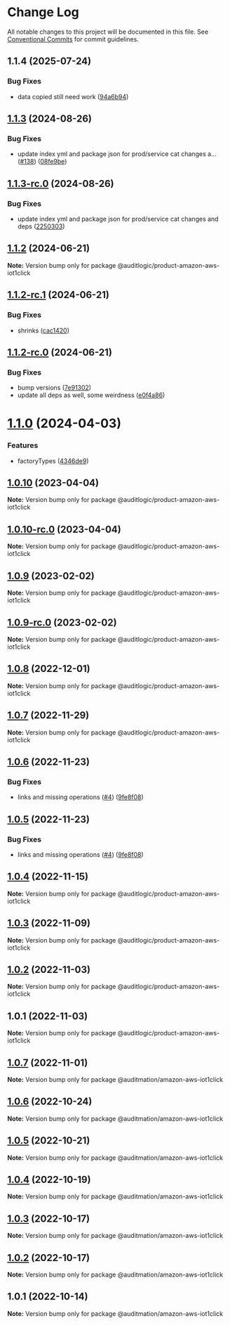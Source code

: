 # Change Log

All notable changes to this project will be documented in this file.
See [Conventional Commits](https://conventionalcommits.org) for commit guidelines.

## 1.1.4 (2025-07-24)


### Bug Fixes

* data copied still need work ([94a6b94](https://github.com/zerobias-org/product/commit/94a6b942fb0516367548599d739529536132755a))





## [1.1.3](https://github.com/auditlogic/product/compare/@auditlogic/product-amazon-aws-iot1click@1.1.2...@auditlogic/product-amazon-aws-iot1click@1.1.3) (2024-08-26)


### Bug Fixes

* update index yml and package json for prod/service cat changes a… ([#138](https://github.com/auditlogic/product/issues/138)) ([08fe9be](https://github.com/auditlogic/product/commit/08fe9beb1c8457462a19bc69caa02e6212d97e1a))





## [1.1.3-rc.0](https://github.com/auditlogic/product/compare/@auditlogic/product-amazon-aws-iot1click@1.1.2...@auditlogic/product-amazon-aws-iot1click@1.1.3-rc.0) (2024-08-26)


### Bug Fixes

* update index yml and package json for prod/service cat changes and deps ([2250303](https://github.com/auditlogic/product/commit/225030363a363608240135b7ebed386b28f01e4b))





## [1.1.2](https://github.com/auditlogic/product/compare/@auditlogic/product-amazon-aws-iot1click@1.1.2-rc.1...@auditlogic/product-amazon-aws-iot1click@1.1.2) (2024-06-21)

**Note:** Version bump only for package @auditlogic/product-amazon-aws-iot1click





## [1.1.2-rc.1](https://github.com/auditlogic/product/compare/@auditlogic/product-amazon-aws-iot1click@1.1.2-rc.0...@auditlogic/product-amazon-aws-iot1click@1.1.2-rc.1) (2024-06-21)


### Bug Fixes

* shrinks ([cac1420](https://github.com/auditlogic/product/commit/cac14200fefcd8183ab69fe89a47bd3f70f563e9))





## [1.1.2-rc.0](https://github.com/auditlogic/product/compare/@auditlogic/product-amazon-aws-iot1click@1.1.0...@auditlogic/product-amazon-aws-iot1click@1.1.2-rc.0) (2024-06-21)


### Bug Fixes

* bump versions ([7e91302](https://github.com/auditlogic/product/commit/7e913023b8b312150ed7762c32fbbe616be71de5))
* update all deps as well, some weirdness ([e0f4a86](https://github.com/auditlogic/product/commit/e0f4a864714e2d3de6bbf3da014d5312fe53be2f))





# [1.1.0](https://github.com/auditlogic/product/compare/@auditlogic/product-amazon-aws-iot1click@1.0.10...@auditlogic/product-amazon-aws-iot1click@1.1.0) (2024-04-03)


### Features

* factoryTypes ([4346de9](https://github.com/auditlogic/product/commit/4346de92693aee892fccf725338ffc7b80ab182b))





## [1.0.10](https://github.com/auditlogic/product/compare/@auditlogic/product-amazon-aws-iot1click@1.0.9...@auditlogic/product-amazon-aws-iot1click@1.0.10) (2023-04-04)

**Note:** Version bump only for package @auditlogic/product-amazon-aws-iot1click





## [1.0.10-rc.0](https://github.com/auditlogic/product/compare/@auditlogic/product-amazon-aws-iot1click@1.0.9...@auditlogic/product-amazon-aws-iot1click@1.0.10-rc.0) (2023-04-04)

**Note:** Version bump only for package @auditlogic/product-amazon-aws-iot1click





## [1.0.9](https://github.com/auditlogic/product/compare/@auditlogic/product-amazon-aws-iot1click@1.0.8...@auditlogic/product-amazon-aws-iot1click@1.0.9) (2023-02-02)

**Note:** Version bump only for package @auditlogic/product-amazon-aws-iot1click





## [1.0.9-rc.0](https://github.com/auditlogic/product/compare/@auditlogic/product-amazon-aws-iot1click@1.0.8...@auditlogic/product-amazon-aws-iot1click@1.0.9-rc.0) (2023-02-02)

**Note:** Version bump only for package @auditlogic/product-amazon-aws-iot1click





## [1.0.8](https://github.com/auditlogic/product/compare/@auditlogic/product-amazon-aws-iot1click@1.0.7...@auditlogic/product-amazon-aws-iot1click@1.0.8) (2022-12-01)

**Note:** Version bump only for package @auditlogic/product-amazon-aws-iot1click





## [1.0.7](https://github.com/auditlogic/product/compare/@auditlogic/product-amazon-aws-iot1click@1.0.6...@auditlogic/product-amazon-aws-iot1click@1.0.7) (2022-11-29)

**Note:** Version bump only for package @auditlogic/product-amazon-aws-iot1click





## [1.0.6](https://github.com/auditlogic/product/compare/@auditlogic/product-amazon-aws-iot1click@1.0.4...@auditlogic/product-amazon-aws-iot1click@1.0.6) (2022-11-23)


### Bug Fixes

* links and missing operations ([#4](https://github.com/auditlogic/product/issues/4)) ([9fe8f08](https://github.com/auditlogic/product/commit/9fe8f08fe7c57fdb79f991ac35bd6ac2e7dcad38))





## [1.0.5](https://github.com/auditlogic/product/compare/@auditlogic/product-amazon-aws-iot1click@1.0.4...@auditlogic/product-amazon-aws-iot1click@1.0.5) (2022-11-23)


### Bug Fixes

* links and missing operations ([#4](https://github.com/auditlogic/product/issues/4)) ([9fe8f08](https://github.com/auditlogic/product/commit/9fe8f08fe7c57fdb79f991ac35bd6ac2e7dcad38))





## [1.0.4](https://github.com/auditlogic/product/compare/@auditlogic/product-amazon-aws-iot1click@1.0.3...@auditlogic/product-amazon-aws-iot1click@1.0.4) (2022-11-15)

**Note:** Version bump only for package @auditlogic/product-amazon-aws-iot1click





## [1.0.3](https://github.com/auditlogic/product/compare/@auditlogic/product-amazon-aws-iot1click@1.0.2...@auditlogic/product-amazon-aws-iot1click@1.0.3) (2022-11-09)

**Note:** Version bump only for package @auditlogic/product-amazon-aws-iot1click





## [1.0.2](https://github.com/auditlogic/product/compare/@auditlogic/product-amazon-aws-iot1click@1.0.1...@auditlogic/product-amazon-aws-iot1click@1.0.2) (2022-11-03)

**Note:** Version bump only for package @auditlogic/product-amazon-aws-iot1click





## 1.0.1 (2022-11-03)

**Note:** Version bump only for package @auditlogic/product-amazon-aws-iot1click





## [1.0.7](https://github.com/auditmation/store-content/compare/@auditmation/amazon-aws-iot1click@1.0.6...@auditmation/amazon-aws-iot1click@1.0.7) (2022-11-01)

**Note:** Version bump only for package @auditmation/amazon-aws-iot1click





## [1.0.6](https://github.com/auditmation/store-content/compare/@auditmation/amazon-aws-iot1click@1.0.5...@auditmation/amazon-aws-iot1click@1.0.6) (2022-10-24)

**Note:** Version bump only for package @auditmation/amazon-aws-iot1click





## [1.0.5](https://github.com/auditmation/store-content/compare/@auditmation/amazon-aws-iot1click@1.0.4...@auditmation/amazon-aws-iot1click@1.0.5) (2022-10-21)

**Note:** Version bump only for package @auditmation/amazon-aws-iot1click





## [1.0.4](https://github.com/auditmation/store-content/compare/@auditmation/amazon-aws-iot1click@1.0.3...@auditmation/amazon-aws-iot1click@1.0.4) (2022-10-19)

**Note:** Version bump only for package @auditmation/amazon-aws-iot1click





## [1.0.3](https://github.com/auditmation/store-content/compare/@auditmation/amazon-aws-iot1click@1.0.2...@auditmation/amazon-aws-iot1click@1.0.3) (2022-10-17)

**Note:** Version bump only for package @auditmation/amazon-aws-iot1click





## [1.0.2](https://github.com/auditmation/store-content/compare/@auditmation/amazon-aws-iot1click@1.0.1...@auditmation/amazon-aws-iot1click@1.0.2) (2022-10-17)

**Note:** Version bump only for package @auditmation/amazon-aws-iot1click





## 1.0.1 (2022-10-14)

**Note:** Version bump only for package @auditmation/amazon-aws-iot1click

